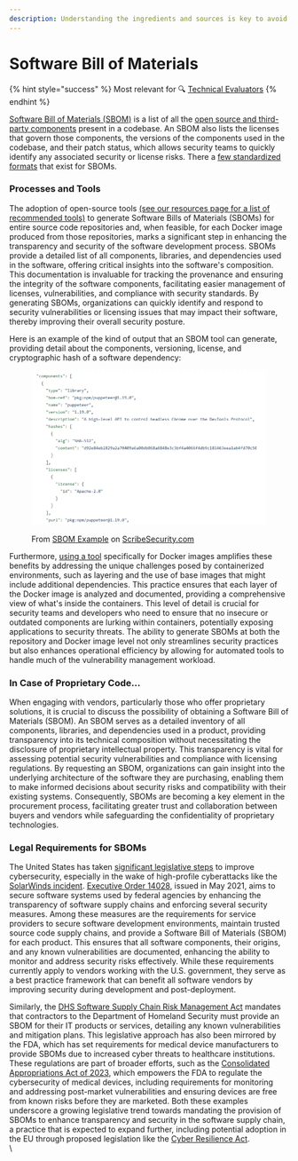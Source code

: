 ```yaml
---
description: Understanding the ingredients and sources is key to avoid "upstream issues"
---
```


# Software Bill of Materials

{% hint style="success" %}
Most relevant for 🔍 [Technical Evaluators](../get-started.md#evaluating)
{% endhint %}

[Software Bill of Materials (SBOM)](https://www.linuxfoundation.org/research/the-state-of-software-bill-of-materials-sbom-and-cybersecurity-readiness) is a list of all the [open source and third-party components](https://scribesecurity.com/sbom/sample-sbom/) present in a codebase. An SBOM also lists the licenses that govern those components, the versions of the components used in the codebase, and their patch status, which allows security teams to quickly identify any associated security or license risks. There a [few standardized formats](https://scribesecurity.com/sbom/standard-formats/) that exist for SBOMs.

### Processes and Tools

The adoption of open-source tools [(see our resources page for a list of recommended tools)](../resources-links-and-tools/) to generate Software Bills of Materials (SBOMs) for entire source code repositories and, when feasible, for each Docker image produced from those repositories, marks a significant step in enhancing the transparency and security of the software development process. SBOMs provide a detailed list of all components, libraries, and dependencies used in the software, offering critical insights into the software's composition. This documentation is invaluable for tracking the provenance and ensuring the integrity of the software components, facilitating easier management of licenses, vulnerabilities, and compliance with security standards. By generating SBOMs, organizations can quickly identify and respond to security vulnerabilities or licensing issues that may impact their software, thereby improving their overall security posture.

Here is an example of the kind of output that an SBOM tool can generate, providing detail about the components, versioning, license, and cryptographic hash of a software dependency:

<figure><img src="../.gitbook/assets/image (1) (1).png" alt=""><figcaption><p>From <a href="https://scribesecurity.com/sbom/sample-sbom/#sbom-samples">SBOM Example</a> on <a href="https://scribesecurity.com/sbom/sample-sbom/#sbom-samples">ScribeSecurity.com</a> </p></figcaption></figure>



Furthermore, [using a tool](../resources-links-and-tools/) specifically for Docker images amplifies these benefits by addressing the unique challenges posed by containerized environments, such as layering and the use of base images that might include additional dependencies. This practice ensures that each layer of the Docker image is analyzed and documented, providing a comprehensive view of what's inside the containers. This level of detail is crucial for security teams and developers who need to ensure that no insecure or outdated components are lurking within containers, potentially exposing applications to security threats. The ability to generate SBOMs at both the repository and Docker image level not only streamlines security practices but also enhances operational efficiency by allowing for automated tools to handle much of the vulnerability management workload.

### In Case of Proprietary Code...

When engaging with vendors, particularly those who offer proprietary solutions, it is crucial to discuss the possibility of obtaining a Software Bill of Materials (SBOM). An SBOM serves as a detailed inventory of all components, libraries, and dependencies used in a product, providing transparency into its technical composition without necessitating the disclosure of proprietary intellectual property. This transparency is vital for assessing potential security vulnerabilities and compliance with licensing regulations. By requesting an SBOM, organizations can gain insight into the underlying architecture of the software they are purchasing, enabling them to make informed decisions about security risks and compatibility with their existing systems. Consequently, SBOMs are becoming a key element in the procurement process, facilitating greater trust and collaboration between buyers and vendors while safeguarding the confidentiality of proprietary technologies.

### Legal Requirements for SBOMs

The United States has taken [significant legislative steps](https://bell-sw.com/blog/u-s-and-eu-regulations-are-demanding-a-software-bill-of-materials-sbom/) to improve cybersecurity, especially in the wake of high-profile cyberattacks like the [SolarWinds incident](https://www.techtarget.com/whatis/feature/SolarWinds-hack-explained-Everything-you-need-to-know). [Executive Order 14028](https://www.whitehouse.gov/briefing-room/presidential-actions/2021/05/12/executive-order-on-improving-the-nations-cybersecurity/), issued in May 2021, aims to secure software systems used by federal agencies by enhancing the transparency of software supply chains and enforcing several security measures. Among these measures are the requirements for service providers to secure software development environments, maintain trusted source code supply chains, and provide a Software Bill of Materials (SBOM) for each product. This ensures that all software components, their origins, and any known vulnerabilities are documented, enhancing the ability to monitor and address security risks effectively. While these requirements currently apply to vendors working with the U.S. government, they serve as a best practice framework that can benefit all software vendors by improving security during development and post-deployment.

Similarly, the [DHS Software Supply Chain Risk Management Act](https://www.congress.gov/bill/117th-congress/house-bill/4611) mandates that contractors to the Department of Homeland Security must provide an SBOM for their IT products or services, detailing any known vulnerabilities and mitigation plans. This legislative approach has also been mirrored by the FDA, which has set requirements for medical device manufacturers to provide SBOMs due to increased cyber threats to healthcare institutions. These regulations are part of broader efforts, such as the [Consolidated Appropriations Act of 2023](https://www.congress.gov/bill/117th-congress/house-bill/2617), which empowers the FDA to regulate the cybersecurity of medical devices, including requirements for monitoring and addressing post-market vulnerabilities and ensuring devices are free from known risks before they are marketed. Both these examples underscore a growing legislative trend towards mandating the provision of SBOMs to enhance transparency and security in the software supply chain, a practice that is expected to expand further, including potential adoption in the EU through proposed legislation like the [Cyber Resilience Act](https://digital-strategy.ec.europa.eu/en/library/cyber-resilience-act).\
\
